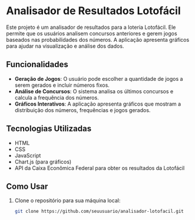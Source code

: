 # Analisador de Resultados Lotofácil

Este projeto é um analisador de resultados para a loteria Lotofácil. Ele permite que os usuários analisem concursos anteriores e gerem jogos baseados nas probabilidades dos números. A aplicação apresenta gráficos para ajudar na visualização e análise dos dados.

## Funcionalidades

- **Geração de Jogos**: O usuário pode escolher a quantidade de jogos a serem gerados e incluir números fixos.
- **Análise de Concursos**: O sistema analisa os últimos concursos e calcula a frequência dos números.
- **Gráficos Interativos**: A aplicação apresenta gráficos que mostram a distribuição dos números, frequências e jogos gerados.

## Tecnologias Utilizadas

- HTML
- CSS
- JavaScript
- Chart.js (para gráficos)
- API da Caixa Econômica Federal para obter os resultados da Lotofácil

## Como Usar

1. Clone o repositório para sua máquina local:
   ```bash
   git clone https://github.com/seuusuario/analisador-lotofacil.git
